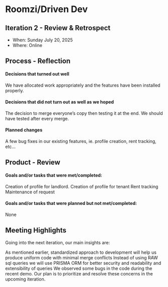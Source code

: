 # Roomzi/Driven Dev

## Iteration 2 - Review & Retrospect

 * When: Sunday July 20, 2025
 * Where: Online

## Process - Reflection

#### Decisions that turned out well

We have allocated work appropriately and the features have been installed properly.


#### Decisions that did not turn out as well as we hoped

The decision to merge everyone’s copy then testing it at the end. We should have tested after every merge.

#### Planned changes

A few bug fixes in our existing features, ie. profile creation, rent tracking, etc…



## Product - Review

#### Goals and/or tasks that were met/completed:
Creation of profile for landlord.
Creation of profile for tenant
Rent tracking
Maintenance of request 

#### Goals and/or tasks that were planned but not met/completed:

None

## Meeting Highlights

Going into the next iteration, our main insights are:

As mentioned earlier, standardized approach to development will help us produce uniform code with minimal merge conflicts 
Instead of using RAW sql queries we will use PRISMA ORM for better security and readability and extensibility of queries 
We observed some bugs in the code during the recent demo. Our plan is to prioritize and resolve these concerns in the upcoming iteration.


